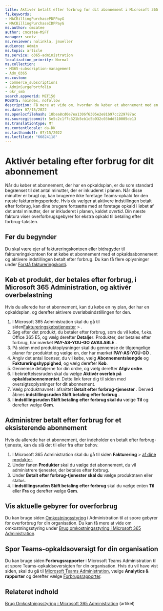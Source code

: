 ```yaml
---
title: Aktivér betalt efter forbrug for dit abonnement i Microsoft 365 Administration
f1.keywords:
- MACBillingPurchasePDPPayG
- MACBillingPurchaseIDPPayG
ms.author: cmcatee
author: cmcatee-MSFT
manager: scotv
ms.reviewer: nalinkla, jmueller
audience: Admin
ms.topic: article
ms.service: o365-administration
localization_priority: Normal
ms.collection:
- M365-subscription-management
- Adm_O365
ms.custom:
- commerce_subscriptions
- AdminSurgePortfolio
- okr_smb
search.appverid: MET150
ROBOTS: noindex, nofollow
description: Få mere at vide om, hvordan du køber et abonnement med en opkaldsplan og aktiverer overløb for Microsoft Teams-opkald.
ms.date: 07/15/2022
ms.openlocfilehash: 18bea8cd0e7ea1306f6305e2e81b97cc229787ac
ms.sourcegitcommit: 5e5c2c1f7c321b5eb1c5b932c03bdd510005de13
ms.translationtype: MT
ms.contentlocale: da-DK
ms.lasthandoff: 07/15/2022
ms.locfileid: "66824118"
---
```

# <a name="enable-pay-as-you-go-for-your-subscription"></a>Aktivér betaling efter forbrug for dit abonnement

Når du køber et abonnement, der har en opkaldsplan, er du som standard begrænset til det antal minutter, der er inkluderet i planen. Når disse minutter er brugt op, kan brugerne ikke foretage Teams-opkald før den næste faktureringsperiode. Hvis du vælger at aktivere indstillingen betalt efter forbrug, kan dine brugere fortsætte med at foretage opkald i løbet af det antal minutter, der er inkluderet i planen, kaldet *overtid*. Din næste faktura viser overforbrugsgebyrer for ekstra opkald til betaling efter forbrug-taksten.

## <a name="before-you-begin"></a>Før du begynder

Du skal være ejer af faktureringskontoen eller bidragyder til faktureringskontoen for at købe et abonnement med et opkaldsabonnement og aktivere indstillingen betalt efter forbrug. Du kan få flere oplysninger under [Forstå faktureringskonti](../manage-billing-accounts.md).

## <a name="buy-a-pay-as-you-go-product-in-the-microsoft-365-admin-center-and-enable-overage"></a>Køb et produkt, der betales efter forbrug, i Microsoft 365 Administration, og aktivér overbelastning

Hvis du allerede har et abonnement, kan du købe en ny plan, der har en opkaldsplan, og derefter aktivere overløbsindstillingen for den.

1. I Microsoft 365 Administration skal du gå til siden<a href="https://go.microsoft.com/fwlink/p/?linkid=868433" target="_blank">Faktureringskøbstjenester</a> > .
2. Søg efter det produkt, du betaler efter forbrug, som du vil købe, f.eks. Office 365 E5, og vælg derefter **Detaljer**. Produkter, der betales efter forbrug, har mærket **PAY-AS-YOU-GO AVAILABLE** .
3. På siden med produktoplysninger skal du gennemse de tilgængelige planer for produktet og vælge en, der har mærket **PAY-AS-YOU-GO** .
4. Angiv det antal licenser, du vil købe, vælg **Abonnementslængde** og **Faktureringshyppighed**, og vælg derefter **Køb**.
5. Gennemse detaljerne for din ordre, og vælg derefter **Afgiv ordre**.
6. I bekræftelsesruden skal du vælge **Aktivér overløb på opkaldsabonnementet**. Dette link fører dig til siden med oversigtsoplysninger for dit abonnement.
7. Vælg produktnavnet i afsnittet **Betalt efter forbrug-tjenester** . Derved åbnes **indstillingsruden Skift betaling efter forbrug** .
8. I **indstillingsruden Skift betaling efter forbrug skal du** vælge **Til** og derefter vælge **Gem**.

## <a name="manage-pay-as-you-go-for-an-existing-subscription"></a>Administrer betalt efter forbrug for et eksisterende abonnement

Hvis du allerede har et abonnement, der indeholder en betalt efter forbrug-tjeneste, kan du slå det til eller fra efter behov.

1. I Microsoft 365 Administration skal du gå til siden **Fakturering** > <a href="https://go.microsoft.com/fwlink/p/?linkid=842054" target="_blank">af dine produkter</a>.
2. Under fanen **Produkter** skal du vælge det abonnement, du vil administrere tjenester, der betales efter forbrug.
3. Under **Betalt efter forbrug-tjenester skal du** vælge produktnavn eller status.
4. I **indstillingsruden Skift betaling efter forbrug** skal du vælge enten **Til** eller **Fra** og derefter vælge **Gem**.

## <a name="view-current-overage-charges"></a>Vis aktuelle gebyrer for overforbrug

Du kan bruge siden <a href="https://go.microsoft.com/fwlink/p/?linkid=2201187" target="_blank">Omkostningsstyring</a> i Administration til at spore gebyrer for overforbrug for din organisation. Du kan få mere at vide om omkostningsstyring under [Brug omkostningsstyring i Microsoft 365 Administration](../use-cost-mgmt.md).

## <a name="track-teams-call-history-for-your-organization"></a>Spor Teams-opkaldsoversigt for din organisation

Du kan bruge siden **Forbrugsrapporter** i Microsoft Teams Administration til at spore Teams-opkaldsoversigten for din organisation. Hvis du vil have vist siden, skal du gå til <a href="https://go.microsoft.com/fwlink/p/?linkid=2066851" target="_blank">Microsoft Teams Administration</a>, vælge **Analytics & rapporter** og derefter vælge <a href="https://admin.teams.microsoft.com/analytics/reports" target="_blank">Forbrugsrapporter</a>.

## <a name="related-content"></a>Relateret indhold

[Brug Omkostningsstyring i Microsoft 365 Administration](../use-cost-mgmt.md) (artikel)
